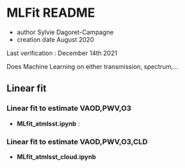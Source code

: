 # MLFit README

- author Sylvie Dagoret-Campagne
- creation date August 2020


Last verification : December 14th 2021

Does Machine Learning on either transmission, spectrum,... 



## Linear fit

### Linear fit to estimate VAOD,PWV,O3
- **MLfit_atmlsst.ipynb** :

###  Linear fit to estimate VAOD,PWV,O3,CLD		
- **MLfit_atmlsst_cloud.ipynb**
